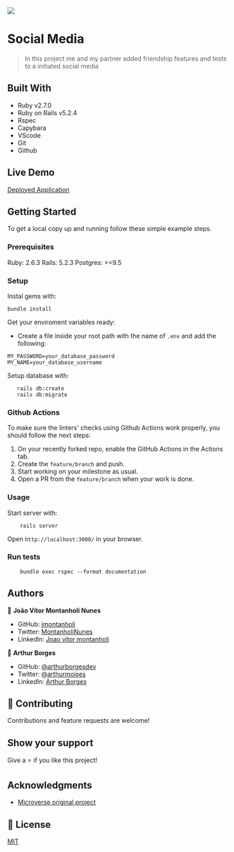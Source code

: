 ![](https://img.shields.io/badge/Microverse-blueviolet)

# Social Media

> In this project me and my partner added friendship features and tests to a initiated social media

## Built With

- Ruby v2.7.0
- Ruby on Rails v5.2.4
- Rspec
- Capybara
- VScode
- Git
- Github

## Live Demo

[Deployed Application](https://glacial-chamber-62779.herokuapp.com/users/sign_in)

## Getting Started

To get a local copy up and running follow these simple example steps.

### Prerequisites

Ruby: 2.6.3
Rails: 5.2.3
Postgres: >=9.5

### Setup

Instal gems with:

```
bundle install
```

Get your enviroment variables ready:

- Create a file inside your root path with the name of `.env` and add the following:

```
MY_PASSWORD=your_database_password
MY_NAME=your_database_username
```


Setup database with:

```
   rails db:create
   rails db:migrate
```

### Github Actions

To make sure the linters' checks using Github Actions work properly, you should follow the next steps:

1. On your recently forked repo, enable the GitHub Actions in the Actions tab.
2. Create the `feature/branch` and push.
3. Start working on your milestone as usual.
4. Open a PR from the `feature/branch` when your work is done.


### Usage

Start server with:

```
    rails server
```

Open `http://localhost:3000/` in your browser.

### Run tests

```
    bundle exec rspec --format documentation
```

## Authors

👤 **João Vítor Montanholi Nunes** 

- GitHub: [jmontanholi](https://github.com/jmontanholi) 
- Twitter: [MontanholiNunes](https://twitter.com/MontanholiNunes) 
- LinkedIn: [Joao vitor montanholi](https://www.linkedin.com/in/joaovitormontanholi/) 

👤 **Arthur Borges**

- GitHub: [@arthurborgesdev](https://github.com/arthurborgesdev)
- Twitter: [@arthurmoises](https://twitter.com/arthurmoises)
- LinkedIn: [Arthur Borges](https://linkedin.com/in/arthurmoises)

## 🤝 Contributing

Contributions and feature requests are welcome!

## Show your support

Give a ⭐️ if you like this project!

## Acknowledgments

- [Microverse original project](https://github.com/arthurborgesdev/private-events/edit/development/README.md)

## 📝 License

[MIT](./LICENSE)

